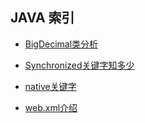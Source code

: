 

## JAVA 索引

*   [BigDecimal类分析](./class/BigDecimal)

*   [Synchronized关键字知多少](./KeyWord/Synchronized)

*   [native关键字](./KeyWord/Native)

*   [web.xml介绍](./webxml-Introduction)